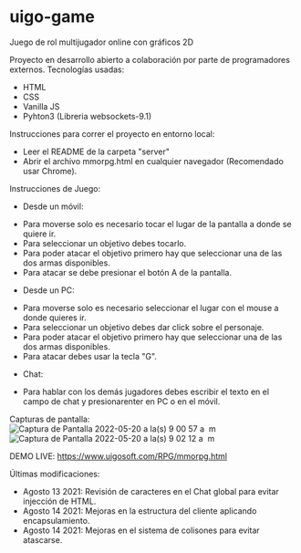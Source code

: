 # uigo-game
Juego de rol multijugador online con gráficos 2D

Proyecto en desarrollo abierto a colaboración por parte de programadores externos.
Tecnologías usadas:
- HTML
- CSS
- Vanilla JS
- Pyhton3 (Libreria websockets-9.1)

Instrucciones para correr el proyecto en entorno local:
- Leer el README de la carpeta "server"
- Abrir el archivo mmorpg.html en cualquier navegador (Recomendado usar Chrome).

Instrucciones de Juego:
* Desde un móvil:
- Para moverse solo es necesario tocar el lugar de la pantalla a donde se quiere ir.
- Para seleccionar un objetivo debes tocarlo.
- Para poder atacar el objetivo primero hay que seleccionar una de las dos armas disponibles.
- Para atacar se debe presionar el botón A de la pantalla.

* Desde un PC:
- Para moverse solo es necesario seleccionar el lugar con el mouse a donde quieres ir.
- Para seleccionar un objetivo debes dar click sobre el personaje.
- Para poder atacar el objetivo primero hay que seleccionar una de las dos armas disponibles.
- Para atacar debes usar la tecla "G".

* Chat:
- Para hablar con los demás jugadores debes escribir el texto en el campo de chat y presionarenter en PC o en el móvil.

Capturas de pantalla:
![Captura de Pantalla 2022-05-20 a la(s) 9 00 57 a  m](https://user-images.githubusercontent.com/90576195/169546799-d07b06f8-e362-450e-9fa5-c03bba7141f5.png)
![Captura de Pantalla 2022-05-20 a la(s) 9 02 12 a  m](https://user-images.githubusercontent.com/90576195/169547075-fc134032-ddb6-4fcc-924e-db30a7e07eaa.png)

DEMO LIVE: https://www.uigosoft.com/RPG/mmorpg.html

Últimas modificaciones:
- Agosto 13 2021: Revisión de caracteres en el Chat global para evitar injección de HTML.
- Agosto 14 2021: Mejoras en la estructura del cliente aplicando encapsulamiento.
- Agosto 14 2021: Mejoras en el sistema de colisones para evitar atascarse.
